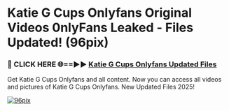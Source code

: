 # Katie G Cups Onlyfans Original Videos 0nlyFans Leaked - Files Updated! (96pix)

<h3>🔴 CLICK HERE 🌐==►► <a href="https://tinyurl.com/ms9xzufz" rel="nofollow">Katie G Cups Onlyfans Updated Files</a></h3>

Get Katie G Cups Onlyfans and all content. Now you can access all videos and pictures of Katie G Cups Onlyfans. New Updated Files 2025!

[![96pix](https://i.imgur.com/PQ7UWWw.gif)](https://tinyurl.com/ms9xzufz)
